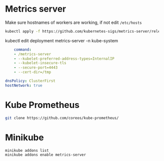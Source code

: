 # Metrics server

Make sure hostnames of workers are working, if not edit `/etc/hosts`

```sh
kubectl apply -f https://github.com/kubernetes-sigs/metrics-server/releases/latest/download/components.yaml
```

kubectl edit deployment metrics-server -n kube-system

```yml
    command:
    - /metrics-server 
    - --kubelet-preferred-address-types=InternalIP
    - --kubelet-insecure-tls
    - --secure-port=4443
    - --cert-dir=/tmp

dnsPolicy: ClusterFirst
hostNetwork: true
```

# Kube Prometheus

```sh
git clone https://github.com/coreos/kube-prometheus/
```

# Minikube

```sh
minikube addons list
minikube addons enable metrics-server
```

